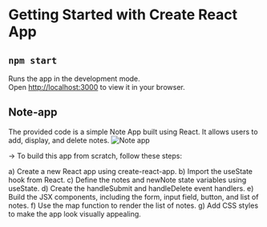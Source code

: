 # Getting Started with Create React App

## `npm start`

Runs the app in the development mode.\
Open [http://localhost:3000](http://localhost:3000) to view it in your browser.

## Note-app

The provided code is a simple Note App built using React. It allows users to add, display, and delete notes.
![Note app](https://github.com/Ayushi2600/Note-App/commit/07ca56d6e025d269ca7c17f12c08bed67634c8f7#commitcomment-144808010)

-> To build this app from scratch, follow these steps:

a) Create a new React app using create-react-app.
b) Import the useState hook from React.
c) Define the notes and newNote state variables using useState.
d) Create the handleSubmit and handleDelete event handlers.
e) Build the JSX components, including the form, input field, button, and list of notes.
f) Use the map function to render the list of notes.
g) Add CSS styles to make the app look visually appealing.
